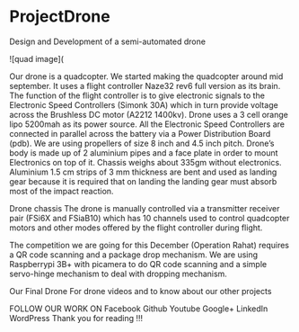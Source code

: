 # ProjectDrone
Design and Development of a semi-automated drone

![quad image](

Our drone is a quadcopter. We started making the quadcopter around mid september. It uses a flight controller Naze32 rev6 full version as its brain.  The function of the flight controller is to give electronic signals to the Electronic Speed Controllers (Simonk 30A) which in turn provide voltage across the Brushless DC motor (A2212 1400kv). Drone uses a 3 cell orange lipo 5200mah as its power source. All the Electronic Speed Controllers are connected in parallel across the battery via a Power Distribution Board (pdb). We are using propellers of size 8 inch and 4.5 inch pitch. Drone’s body is made up of 2 aluminium pipes and a face plate in order to mount Electronics on top of it. Chassis weighs about 335gm without electronics. Aluminium 1.5 cm strips of 3 mm thickness are bent and used as landing gear because it is required that on landing the landing gear must absorb most of the impact reaction. 


Drone chassis
The drone is manually controlled via a transmitter receiver pair (FSi6X and FSiaB10) which has 10 channels used to control quadcopter motors and other modes offered by the flight controller during flight. 

The competition we are going for this December (Operation Rahat) requires a QR code scanning and a package drop mechanism. We are using Raspberrypi 3B+ with picamera to do QR code scanning and a simple servo-hinge mechanism to deal with dropping mechanism.


 Our Final Drone
For drone videos and to know about our other projects 

FOLLOW OUR WORK ON
Facebook
Github
Youtube
Google+
LinkedIn
WordPress
Thank you for reading !!!
